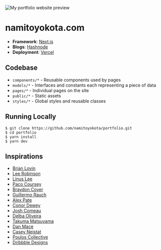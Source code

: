 ![My portfolio website preview](https://api.namitoyokota.com/assets/og-images/portfolio.png)

# namitoyokota.com

-   **Framework**: [Next.js](https://nextjs.org/)
-   **Blogs**: [Hashnode](https://hashnode.com/)
-   **Deployment**: [Vercel](https://vercel.com)

## Codebase

-   `components/*` - Reusable components used by pages
-   `models/*` - Interfaces and constants each representing a piece of data
-   `pages/*` - Individual pages on the site
-   `public/*` - Static assets
-   `styles/*` - Global styles and reusable classes

## Running Locally

```shell
$ git clone https://github.com/namitoyokota/portfolio.git
$ cd portfolio
$ yarn install
$ yarn dev
```

## Inspirations

-   [Brian Lovin](https://brianlovin.com/)
-   [Lee Robinson](https://leerob.io/)
-   [Linus Lee](https://thesephist.com/)
-   [Paco Coursey](https://paco.me/)
-   [Braydon Coyer](https://www.braydoncoyer.dev/)
-   [Guillermo Rauch](https://rauchg.com/)
-   [Alex Pate](https://alexjpate.com/)
-   [Conor Dewey](https://www.conordewey.com/)
-   [Josh Comeau](https://www.joshwcomeau.com/)
-   [Delba Oliveira](https://delba.dev/)
-   [Takuma Matsuyama](https://www.craftz.dog/)
-   [Dan Mace](https://danmace.com/)
-   [Casey Neistat](https://www.caseyneistat.com/)
-   [Poulos Collective](https://www.poulos.co/)
-   [Dribbble Designs](https://dribbble.com/namitoyokota/collections/7037253-Portfolio?utm_source=Clipboard_%22clipboard_collection%22&utm_campaign=%22namitoyokota%22&utm_content=%22Portfolio%22&utm_medium=Social_Share)
